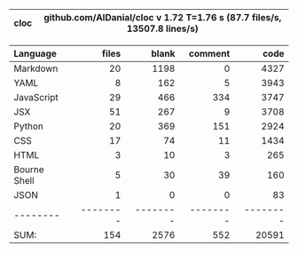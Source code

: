 cloc|github.com/AlDanial/cloc v 1.72  T=1.76 s (87.7 files/s, 13507.8 lines/s)
--- | ---

Language|files|blank|comment|code
:-------|-------:|-------:|-------:|-------:
Markdown|20|1198|0|4327
YAML|8|162|5|3943
JavaScript|29|466|334|3747
JSX|51|267|9|3708
Python|20|369|151|2924
CSS|17|74|11|1434
HTML|3|10|3|265
Bourne Shell|5|30|39|160
JSON|1|0|0|83
--------|--------|--------|--------|--------
SUM:|154|2576|552|20591
